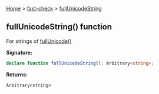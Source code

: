 [Home](/) &gt; [fast-check](../fast-check.md) &gt; [fullUnicodeString](fullUnicodeString_1.md)

## fullUnicodeString() function

For strings of [fullUnicode()](fullUnicode_1.md)

<b>Signature:</b>

```typescript
declare function fullUnicodeString(): Arbitrary<string>;
```
<b>Returns:</b>

`Arbitrary<string>`


